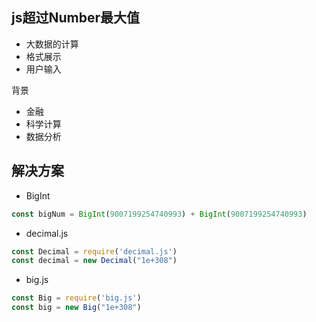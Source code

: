 ## js超过Number最大值

- 大数据的计算
- 格式展示
- 用户输入

背景

- 金融
- 科学计算
- 数据分析

## 解决方案

- BigInt

```javascript
const bigNum = BigInt(9007199254740993) + BigInt(9007199254740993)
```

- decimal.js

```javascript
const Decimal = require('decimal.js')
const decimal = new Decimal("1e+308")
```

- big.js

```javascript
const Big = require('big.js')
const big = new Big("1e+308")
```

